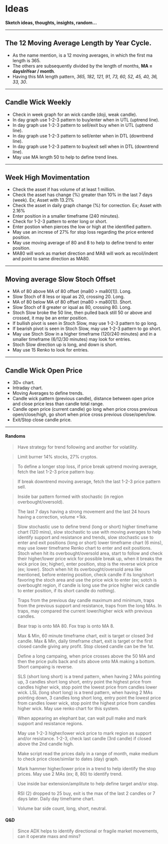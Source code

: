 # Ideas

**Sketch ideas, thoughts, insights, random...**

---

## The 12 Moving Average Length by Year Cycle.
* As the name mention, is a 12 moving averages, in which the first ma length is 365.
* The others are subsequently divided by the length of months, **MA = daysInYear / month**.
* Having this MA length pattern, _365, 182, 121, 91, 73, 60, 52, 45, 40, 36, 33, 30_.

---

## Candle Wick Weekly
* Check in week graph for an wick candle (doji, weak candle).
* In day graph use 1-2-3 pattern to buy/enter when in UTL (uptrend line).
* In day graph use 1-2-3 pattern to sell/exit buy when in UTL (uptrend line).
* In day graph use 1-2-3 pattern to sell/enter when in DTL (downtrend line).
* In day graph use 1-2-3 pattern to buy/exit sell when in DTL (downtrend line).
* May use MA length 50 to help to define trend lines.

---

## Week High Movimentation
* Check the asset if has volume of at least 1 million.
* Check the asset has change (%) greater than 10% in the last 7 days (week). Ex; Asset with 13.21%
* Check the asset in daily graph change (%) for correction. Ex; Asset with 2.16%
* Enter position in a smaller timeframe (240 minutes).
* Check for 1-2-3 pattern to enter long or short.
* Enter postion when pierces the low or high at the identified pattern.
* May use an increse of 27% for stop loss regarding the price entered position.
* May use moving average of 80 and 8 to help to define trend to enter position.
* MA80 will work as market direction and MA8 will work as recoil/indent and point to same direction as MA80.

---

## Moving average Slow Stoch Offset
* MA of 80 above MA of 80 offset (ma80 > ma80[1]). Long.
* Slow Stoch of 8 less or iqual as 20, crossing 20. Long.
* MA of 80 below MA of 80 offset (ma80 > ma80[1]). Short.
* Slow Stoch of 8 greater or iqual as 80, crossing 80. Long.
* Stoch Slow broke the 50 line, then pulled back still 50 or above and crossed, it may be an enter position.
* If bullish pivot is seen in Stoch Slow, may use 1-2-3 pattern to go long.
* If bearish pivot is seen in Stoch Slow, may use 1-2-3 pattern to go short.
* May use Stoch Slow in a higher timeframe (120/240 minutes) and in a smaller timeframe (6/12/30 minutes) may look for entries.
* Stoch Slow direction up is long, and down is short.
* May use 15 Renko to look for entries.

---

## Candle Wick Open Price
* 3D+ chart.
* Intraday chart.
* Moving Averages to define trends.
* Candle wick pattern (previous candle), distance between open price and close price less than candle total range.
* Candle open price (current candle) go long when price cross previous open/close/high, go short when price cross previous close/open/low.
* Exit/Stop close candle price.
---

#### Randoms
> Have strategy for trend following and another for volatility.

> Limit burner 14% stocks, 27% cryptos.

> To define a longer stop loss, if price break uptrend moving average, fetch the last 1-2-3 price pattern buy.

> If break downtrend moving average, fetch the last 1-2-3 price pattern sell.

> Inside bar pattern formed with stochastic (in region overbought/oversold).

> The last 7 days having a strong movement and the last 24 hours having a correction, volume +1kk.

> Slow stochastic use to define trend (long or short) higher timeframe chart (120 mins),
> slow stochastic to use with moving averages to help identify support and resistance and trends,
> slow stochastic use to enter and exit positions (long or short) lower timeframe chart (6 mins),
> may use lower timeframe Renko chart to enter and exit positions.
> Stoch when hit its overbought/oversold area, start to follow and check their higher/lower price wick for possible break up, when it breaks the wick price (ex; higher), enter position, stop is the reverse wick price (ex; lower).
> Stoch when hit its overbought/oversold area like mentioned, before entering position, check candle if its long/short favoring the stoch area and use the price wick to enter (ex; sotch is overbought region, if candle is long use the price higher wick candle to enter position, if its short candle do nothing).

> Traps from the previous day candle maximum and minimum,
> traps from the previous support and resistance,
> traps from the long MAs.
> In traps, may compared the current lower/higher wick with previous candles.

> Bear trap is onto MA 80.
> Fox trap is onto MA 8.

> Max & Min, 60 minute timeframe chart, exit is target or closed 3rd candle.
> Max & Min, daily timeframe chart, exit is target or the first closed candle giving any profit.
> Stop closed candle can be the 1st.

> Define a long campaing, when price crosses above the 50 MA and then the price pulls back and sits above onto MA making a bottom. Short campaing is reverse.

> SLS (short long short) is a trend pattern, when having 2 MAs pointing up, 3 candles short long short, entry point the highest price from candles higher wick, stop point the lowest price from candles lower wick.
> LSL (long short long) is a trend pattern, when having 2 MAs pointing down, 3 candles long short long, entry point the lowest price from candles lower wick, stop point the highest price from candles higher wick.
> May use renko chart for this system.

> When appearing an elephant bar, can wait pull make and mark support and resistance regions.

> May use 1-2-3 higher/lower wick price to mark region as support and/or resistance.
> 1-2-3, check last candle (3rd candle) if closed above the 2nd candle high.

> Make script read the prices daily in a range of month, make medium to check price close/similar to dates (day) graph.

> Mark hammer higher/lower price in a trend to help identify the stop prices.
> May use 2 MAs (ex; 8, 80) to identify trend.

> Use inside bar extension/amplitute to help define target and/or stop.

> RSI (2) dropped to 25 buy, exit is the max of the last 2 candles or 7 days later.
> Daily day timeframe chart.

> Volume bar side count, long, short, neutral.

#### Q&D

> Since ADX helps to identify directional or fragile market movements, can it operate maxs and mins?